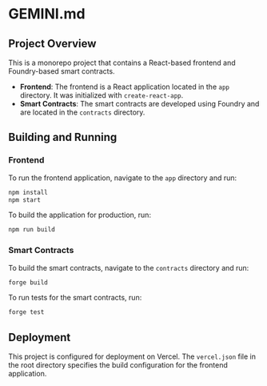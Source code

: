 # GEMINI.md

## Project Overview

This is a monorepo project that contains a React-based frontend and Foundry-based smart contracts.

- **Frontend**: The frontend is a React application located in the `app` directory. It was initialized with `create-react-app`.
- **Smart Contracts**: The smart contracts are developed using Foundry and are located in the `contracts` directory.

## Building and Running

### Frontend

To run the frontend application, navigate to the `app` directory and run:

```bash
npm install
npm start
```

To build the application for production, run:

```bash
npm run build
```

### Smart Contracts

To build the smart contracts, navigate to the `contracts` directory and run:

```bash
forge build
```

To run tests for the smart contracts, run:

```bash
forge test
```

## Deployment

This project is configured for deployment on Vercel. The `vercel.json` file in the root directory specifies the build configuration for the frontend application.